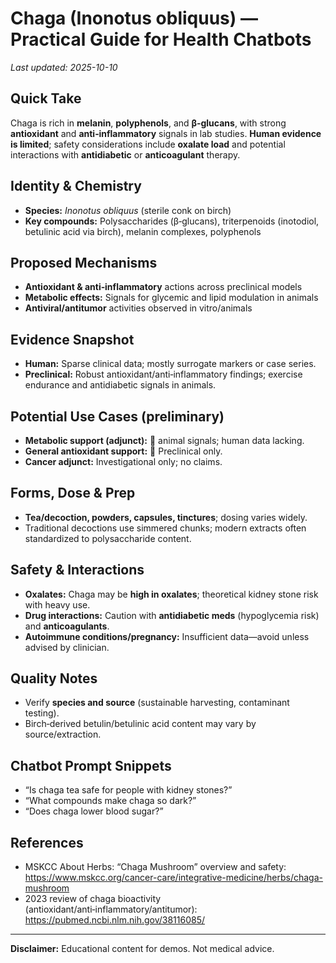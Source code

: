 # Chaga (Inonotus obliquus) — Practical Guide for Health Chatbots
_Last updated: 2025-10-10_

## Quick Take
Chaga is rich in **melanin**, **polyphenols**, and **β‑glucans**, with strong **antioxidant** and **anti‑inflammatory** signals in lab studies. **Human evidence is limited**; safety considerations include **oxalate load** and potential interactions with **antidiabetic** or **anticoagulant** therapy.

## Identity & Chemistry
- **Species:** *Inonotus obliquus* (sterile conk on birch)  
- **Key compounds:** Polysaccharides (β‑glucans), triterpenoids (inotodiol, betulinic acid via birch), melanin complexes, polyphenols

## Proposed Mechanisms
- **Antioxidant & anti‑inflammatory** actions across preclinical models  
- **Metabolic effects:** Signals for glycemic and lipid modulation in animals  
- **Antiviral/antitumor** activities observed in vitro/animals

## Evidence Snapshot
- **Human:** Sparse clinical data; mostly surrogate markers or case series.  
- **Preclinical:** Robust antioxidant/anti‑inflammatory findings; exercise endurance and antidiabetic signals in animals.

## Potential Use Cases (preliminary)
- **Metabolic support (adjunct):** 🧪 animal signals; human data lacking.  
- **General antioxidant support:** 🧪 Preclinical only.  
- **Cancer adjunct:** Investigational only; no claims.

## Forms, Dose & Prep
- **Tea/decoction, powders, capsules, tinctures**; dosing varies widely.  
- Traditional decoctions use simmered chunks; modern extracts often standardized to polysaccharide content.

## Safety & Interactions
- **Oxalates:** Chaga may be **high in oxalates**; theoretical kidney stone risk with heavy use.  
- **Drug interactions:** Caution with **antidiabetic meds** (hypoglycemia risk) and **anticoagulants**.  
- **Autoimmune conditions/pregnancy:** Insufficient data—avoid unless advised by clinician.

## Quality Notes
- Verify **species and source** (sustainable harvesting, contaminant testing).  
- Birch‑derived betulin/betulinic acid content may vary by source/extraction.

## Chatbot Prompt Snippets
- “Is chaga tea safe for people with kidney stones?”  
- “What compounds make chaga so dark?”  
- “Does chaga lower blood sugar?”

## References
- MSKCC About Herbs: “Chaga Mushroom” overview and safety: https://www.mskcc.org/cancer-care/integrative-medicine/herbs/chaga-mushroom  
- 2023 review of chaga bioactivity (antioxidant/anti‑inflammatory/antitumor): https://pubmed.ncbi.nlm.nih.gov/38116085/  

---
**Disclaimer:** Educational content for demos. Not medical advice.
